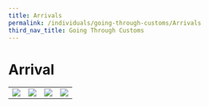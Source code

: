 ```yaml
---
title: Arrivals
permalink: /individuals/going-through-customs/Arrivals
third_nav_title: Going Through Customs
---
```


# Arrival 

|   |   |   |   |
|---|---|---|---|
|![](https://lh3.googleusercontent.com/Ijl7TCe3rCt09U0wq9rLlNgysOnw4KMGwL8-ZGX09TlOmwbmbqJY43m08jswYiqf57N1PbpTbBrVk2aUNne4S_j_QDP5WW7aa_jsISo2omIeVBvfPFKX4wM64vdK9-itRgOdX3RN26bpVhLfRA)   | ![](https://lh5.googleusercontent.com/IdonvHERbC9Zn_JjXn_jZOl1iqRLXKT7_BSk-rewPTED-HyWXNqkmbJLWE1C4GbhCBtjVwhHEb3sdAPSOr021TT1U3jo7WWN58HSK9JNSymqFvIjUZzUnNi0Sp8OGChKgm-xfxFxo_XiON550Q)  | ![](https://lh6.googleusercontent.com/pyK8PnRDhoI2kBpBIqz-r9o5zkI_5BN4BQBa-XiLneNlca0a7umBcdZHWcynwtWUbn0EXpdjppaK5fYdimUEp0KknndsskxKhDlNkU1S3I8fwjhqNMioz-AqRldAllYcPbthOIiYR31EceBo3w)  | ![](https://lh4.googleusercontent.com/quD-LIIf4-NMswvz6J-W1hpLzGUXwjW0C1CNUz6DjlgM6UhC1fv2jmx9M8O2nupggvldvsD-E401zWdYmcs6jXuk62lU9vdGxXcy0EEwSdw64CW-lp5Vk2z8TMGu5oUv6BXtzFYdt-aphkCk-g)
    


  
  
  

